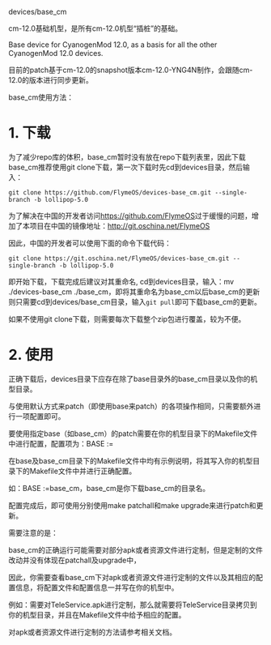 devices/base_cm

cm-12.0基础机型，是所有cm-12.0机型“插桩”的基础。

Base device for CyanogenMod 12.0, as a basis for all the other CyanogenMod 12.0 devices.

目前的patch基于cm-12.0的snapshot版本cm-12.0-YNG4N制作，会跟随cm-12.0的版本进行同步更新。

base_cm使用方法：

# 1. 下载

为了减少repo库的体积，base_cm暂时没有放在repo下载列表里，因此下载base_cm推荐使用git clone下载，第一次下载时先cd到devices目录，然后输入：

    git clone https://github.com/FlymeOS/devices-base_cm.git --single-branch -b lollipop-5.0

为了解决在中国的开发者访问<https://github.com/FlymeOS>过于缓慢的问题，增加了本项目在中国的镜像地址：<http://git.oschina.net/FlymeOS>

因此，中国的开发者可以使用下面的命令下载代码：

    git clone https://git.oschina.net/FlymeOS/devices-base_cm.git --single-branch -b lollipop-5.0

即开始下载，下载完成后建议对其重命名, cd到devices目录，输入：mv ./devices-base_cm ./base_cm，即将其重命名为base_cm以后base_cm的更新则只需要cd到devices/base_cm目录，输入`git pull`即可下载base_cm的更新。

如果不使用git clone下载，则需要每次下载整个zip包进行覆盖，较为不便。

# 2. 使用

正确下载后，devices目录下应存在除了base目录外的base_cm目录以及你的机型目录。

与使用默认方式来patch（即使用base来patch）的各项操作相同，只需要额外进行一项配置即可。

要使用指定base（如base_cm）的patch需要在你的机型目录下的Makefile文件中进行配置，配置项为：BASE :=

在base及base_cm目录下的Makefile文件中均有示例说明，将其写入你的机型目录下的Makefile文件中并进行正确配置。

如：BASE :=base_cm，base_cm是你下载base_cm的目录名。

配置完成后，即可使用分别使用make patchall和make upgrade来进行patch和更新。

需要注意的是：

base_cm的正确运行可能需要对部分apk或者资源文件进行定制，但是定制的文件改动并没有体现在patchall及upgrade中，

因此，你需要查看base_cm下对apk或者资源文件进行定制的文件以及其相应的配置信息，将配置文件和配置信息一并写在你的机型中。

例如：需要对TeleService.apk进行定制，那么就需要将TeleService目录拷贝到你的机型目录，并且在Makefile文件中给予相应的配置。

对apk或者资源文件进行定制的方法请参考相关文档。
